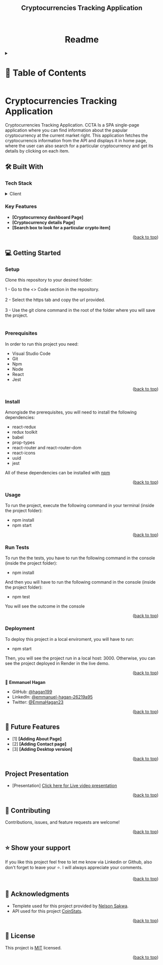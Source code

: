 <a name="readme-top"></a>

<div align="center">
  <h2><b>Cryptocurrencies Tracking Application</b></h2>
  <br>
   <h1><b>Readme</b></h1>

</div>

<!-- TABLE OF CONTENTS -->

<details>
  <summary>
    <h1>📗 Table of Contents</h1>
  </summary>

- [📖 About the Project](#about-project)
  - [🛠 Built With](#built-with)
    - [Tech Stack](#tech-stack)
    - [Key Features](#key-features)
  - [🚀 Live Demo](#live-demo)
- [💻 Getting Started](#getting-started)
  - [Setup](#setup)
  - [Prerequisites](#prerequisites)
  - [Install](#install)
  - [Usage](#usage)
  - [Run tests](#run-tests)
  - [Deployment](#deployment)
- [👥 Authors](#authors)
- [🔭 Future Features](#future-features)
- [🤝 Contributing](#contributing)
- [⭐️ Show your support](#support)
- [🙏 Acknowledgements](#acknowledgements)
- [❓ FAQ](#faq)
- [📝 License](#license)
</details>

# Cryptocurrencies Tracking Application <a name="about-project"></a>

Cryptocurrencies Tracking Application.
CCTA Is a SPA single-page application where you can find information about the papular cryptocurrency at the current market right.
This application fetches the cryptocurrencis information from the API and displays it in home page, where the user can also search for a particular cryptocurrency and get its details by clicking on each item.

## 🛠 Built With <a name="built-with"></a>

### Tech Stack <a name="tech-stack"></a>

<details>
    <summary>Client</summary>
    <ul>
        <li><a href="https://es.react.dev/">React</a></li>
        <li><a href="https://redux.js.org/">Redux</a></li>
        <li><a href="https://jestjs.io/">Unit Testing by Jest</a></li>
    </ul>
</details>

<!-- Features -->

### Key Features <a name="key-features"></a>

- **[Cryptocurrency dashboard Page]**
- **[Cryptocurrency details Page]**
- **[Search box to look for a particular crypto item]**

<p align="right">(<a href="#readme-top">back to top</a>)</p>

## 💻 Getting Started <a name="getting-started"></a>

### Setup

Clone this repository to your desired folder:

1 - Go to the <> Code section in the repository. <br></br>
2 - Select the https tab and copy the url provided. <br></br>
3 - Use the git clone command in the root of the folder where you will save the project.<br></br>

### Prerequisites

In order to run this project you need:

- Visual Studio Code
- Git
- Npm
- Node
- React
- Jest

<p align="right">(<a href="#readme-top">back to top</a>)</p>

### Install

Amongisde the prerequisites, you will need to install the following dependencies:

- react-redux
- redux toolkit
- babel
- prop-types
- react-router and react-router-dom
- react-icons
- uuid
- jest

All of these dependencies can be installed with [npm](https://www.npmjs.com/)

<p align="right">(<a href="#readme-top">back to top</a>)</p>

### Usage <a name="usage"></a>

To run the project, execute the following command in your terminal (inside the project folder):

- npm install
- npm start

<p align="right">(<a href="#readme-top">back to top</a>)</p>

### Run Tests <a name="run-tests"></a>

To run the the tests, you have to run the following command in the console (inside the project folder):

- npm install

And then you will have to run the following command in the console (inside the project folder):

- npm test

You will see the outcome in the console

<p align="right">(<a href="#readme-top">back to top</a>)</p>

### Deployment <a name="deployment"></a>

To deploy this project in a local enviroment, you will have to run:

- npm start

Then, you will see the project run in a local host: 3000.
Otherwise, you can see the project deployed in Render in the live demo.

<p align="right">(<a href="#readme-top">back to top</a>)</p>

<!-- AUTHORS -->

👤 **Emmanuel Hagan**

- GitHub: [@hagan199](https://github.com/hagan199)
- LinkedIn: [@emmanuel-hagan-26219a95](https://www.linkedin.com/in/emmanuel-hagan-26219a95/)
- Twitter: [@EmmaHagan23](https://twitter.com/EmmaHagan23)

<p align="right">(<a href="#readme-top">back to top</a>)</p>

<!-- FUTURE FEATURES -->

## 🔭 Future Features <a name="future-features"></a>

- [1] **[Adding About Page]**
- [2] **[Adding Contact page]**
- [3] **[Adding Desktop version]**

<p align="right">(<a href="#readme-top">back to top</a>)</p>

<!-- Project Presentation -->

## Project Presentation <a name="project-presentation"></a>

- [Presentation]
  [Click here for Live video presentation]()

<p align="right">(<a href="#readme-top">back to top</a>)</p>

<!-- CONTRIBUTING -->

## 🤝 Contributing <a name="contributing"></a>

Contributions, issues, and feature requests are welcome!

<p align="right">(<a href="#readme-top">back to top</a>)</p>

<!-- SUPPORT -->

## ⭐️ Show your support <a name="support"></a>

If you like this project feel free to let me know via Linkedin or Github, also don't forget to leave your ⭐️. I will always appreciate your comments.

<p align="right">(<a href="#readme-top">back to top</a>)</p>

<!-- ACKNOWLEDGEMENTS -->

## 🙏 Acknowledgments <a name="acknowledgements"></a>

- Templete used for this project provided by [Nelson Sakwa](https://www.behance.net/sakwadesignstudio).
- API used for this project [CoinStats](https://documenter.getpostman.com/view/5734027/RzZ6Hzr3?version=latest#intro).

<p align="right">(<a href="#readme-top">back to top</a>)</p>

<!-- LICENSE -->

## 📝 License <a name="license"></a>

This project is [MIT](./LICENSE) licensed.

<p align="right">(<a href="#readme-top">back to top</a>)</p>
